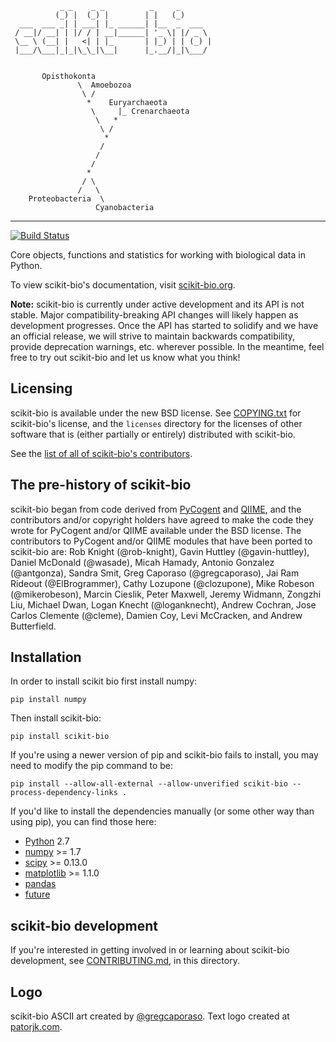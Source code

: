                _ _    _ _          _     _
              (_) |  (_) |        | |   (_)
      ___  ___ _| | ___| |_ ______| |__  _  ___
     / __|/ __| | |/ / | __|______| '_ \| |/ _ \
     \__ \ (__| |   <| | |_       | |_) | | (_) |
     |___/\___|_|_|\_\_|\__|      |_.__/|_|\___/


           Opisthokonta
                   \  Amoebozoa
                    \ /
                     *    Euryarchaeota
                      \     |_ Crenarchaeota
                       \   *
                        \ /
                         *
                        /
                       /
                      /
                     *
                    / \
                   /   \
        Proteobacteria  \
                       Cyanobacteria
    
    
---
[![Build Status](https://travis-ci.org/biocore/scikit-bio.png?branch=master)](https://travis-ci.org/biocore/scikit-bio)

Core objects, functions and statistics for working with biological data in Python.

To view scikit-bio's documentation, visit [scikit-bio.org](http://scikit-bio.org).

**Note:** scikit-bio is currently under active development and its API is not
stable. Major compatibility-breaking API changes will likely happen as
development progresses. Once the API has started to solidify and we have an
official release, we will strive to maintain backwards compatibility, provide
deprecation warnings, etc. wherever possible. In the meantime, feel free to try
out scikit-bio and let us know what you think!

Licensing
---------

scikit-bio is available under the new BSD license. See
[COPYING.txt](COPYING.txt) for scikit-bio's license, and the ```licenses```
directory for the licenses of other software that is (either partially or
entirely) distributed with scikit-bio.

See the [list of all of scikit-bio's contributors](https://github.com/biocore/scikit-bio/graphs/contributors).

The pre-history of scikit-bio
-----------------------------

scikit-bio began from code derived from [PyCogent](http://www.pycogent.org) and [QIIME](http://www.qiime.org), and the contributors and/or copyright holders have agreed to make the code they wrote for PyCogent and/or QIIME available under the BSD license. The contributors to PyCogent and/or QIIME modules that have been ported to scikit-bio are: Rob Knight (@rob-knight), Gavin Huttley (@gavin-huttley), Daniel McDonald (@wasade), Micah Hamady, Antonio Gonzalez (@antgonza), Sandra Smit, Greg Caporaso (@gregcaporaso), Jai Ram Rideout (@ElBrogrammer), Cathy Lozupone (@clozupone), Mike Robeson (@mikerobeson), Marcin Cieslik, Peter Maxwell, Jeremy Widmann, Zongzhi Liu, Michael Dwan, Logan Knecht (@loganknecht), Andrew Cochran, Jose Carlos Clemente (@cleme), Damien Coy, Levi McCracken, and Andrew Butterfield.

Installation
------------

In order to install scikit bio first install numpy:

    pip install numpy

Then install scikit-bio:

    pip install scikit-bio

If you're using a newer version of pip and scikit-bio fails to install, you may need to modify the pip command to be:

    pip install --allow-all-external --allow-unverified scikit-bio --process-dependency-links .

If you'd like to install the dependencies manually (or some other way than using pip), you can find those here:

- [Python](http://www.python.org/) 2.7
- [numpy](http://www.numpy.org/) >= 1.7
- [scipy](http://www.scipy.org/) >= 0.13.0
- [matplotlib](http://www.matplotlib.org/) >= 1.1.0
- [pandas](http://pandas.pydata.org/)
- [future](https://pypi.python.org/pypi/future) 

scikit-bio development
----------------------

If you're interested in getting involved in or learning about scikit-bio development, see [CONTRIBUTING.md](CONTRIBUTING.md), in this directory.


Logo
----
scikit-bio ASCII art created by [@gregcaporaso](https://github.com/gregcaporaso). Text logo created at [patorjk.com](http://patorjk.com/software/taag/).

